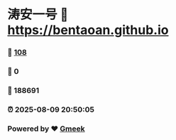 # 涛安一号 :link: https://bentaoan.github.io 
### :page_facing_up: [108](https://bentaoan.github.io/tag.html) 
### :speech_balloon: 0 
### :hibiscus: 188691 
### :alarm_clock: 2025-08-09 20:50:05 
### Powered by :heart: [Gmeek](https://github.com/Meekdai/Gmeek)
